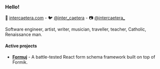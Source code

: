 ### Hello!

:scroll: [intercaetera.com](https://intercaetera.com) - :bird: [@inter_caetera](https://twitter.com/inter_caetera) - :camera: [@intercaetera_](https://instagram.com/intercaetera_)

Software engineer, artist, writer, musician, traveller, teacher, Catholic, Renaissance man.

#### Active projects

- [**Formuj**](https://formuj.intercaetera.com/) - A battle-tested React form schema framework built on top of Formik.




<!--
**intercaetera/intercaetera** is a ✨ _special_ ✨ repository because its `README.md` (this file) appears on your GitHub profile.

Here are some ideas to get you started:

- 🔭 I’m currently working on ...
- 🌱 I’m currently learning ...
- 👯 I’m looking to collaborate on ...
- 🤔 I’m looking for help with ...
- 💬 Ask me about ...
- 📫 How to reach me: ...
- 😄 Pronouns: ...
- ⚡ Fun fact: ...
-->
